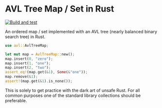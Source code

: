 # AVL Tree Map / Set in Rust

[![Build and test](https://github.com/oliver-anhuth/avl/workflows/BuildAndTest/badge.svg)](https://github.com/oliver-anhuth/avl/actions)

An ordered map / set implemented with an AVL tree (nearly balanced binary search tree) in Rust.

```Rust
use avl::AvlTreeMap;

let mut map = AvlTreeMap::new();
map.insert(0, "zero");
map.insert(1, "one");
map.insert(2, "two");
assert_eq!(map.get(&1), Some(&"one"));
map.remove(&1);
assert!(map.get(&1).is_none());
```

This is solely to get practice with the dark art of unsafe Rust. For all common purposes one of the standard library collections should be preferable.
